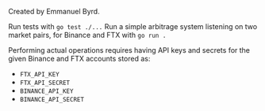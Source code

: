 Created by Emmanuel Byrd.

Run tests with `go test ./...`
Run a simple arbitrage system listening on two market pairs, for
Binance and FTX with `go run .`

Performing actual operations requires having API keys and secrets for
the given Binance and FTX accounts stored as:
* `FTX_API_KEY`
* `FTX_API_SECRET`
* `BINANCE_API_KEY`
* `BINANCE_API_SECRET`
